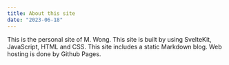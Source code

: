 ```yaml
---
title: About this site
date: "2023-06-18"
---
```

This is the personal site of M. Wong. This site is built by using SvelteKit, JavaScript, HTML and CSS. This site includes
a static Markdown blog. Web hosting is done by Github Pages.